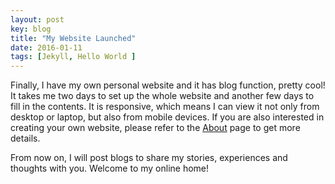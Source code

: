 ```yaml
---
layout: post
key: blog
title: "My Website Launched"
date: 2016-01-11
tags: [Jekyll, Hello World ]
---
```


Finally, I have my own personal website and it has blog function, pretty cool! It takes me two days to set up the whole website and another few days to fill in the contents. It is responsive, which means I can view it not only from desktop or laptop, but also from mobile devices. If you are also interested in creating your own website, please refer to the [About](/about/) page to get more details.  

From now on, I will post blogs to share my stories, experiences and thoughts with you. Welcome to my online home!
